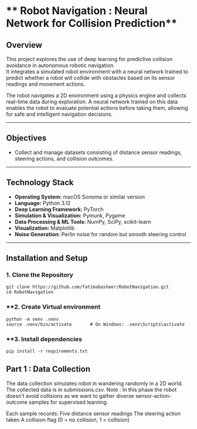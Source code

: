 # ** Robot Navigation : Neural Network for Collision Prediction**

## **Overview**

This project explores the use of deep learning for predictive collision avoidance in autonomous robotic navigation.  
It integrates a simulated robot environment with a neural network trained to predict whether a robot will collide with obstacles based on its sensor readings and movement actions.

The robot navigates a 2D environment using a physics engine and collects real-time data during exploration. A neural network trained on this data enables the robot to evaluate potential actions before taking them, allowing for safe and intelligent navigation decisions.

---

## **Objectives**

- Collect and manage datasets consisting of distance sensor readings, steering actions, and collision outcomes.  

---

## **Technology Stack**

- **Operating System:** macOS Sonoma or similar version
- **Language:** Python 3.12  
- **Deep Learning Framework:** PyTorch  
- **Simulation & Visualization:** Pymunk, Pygame
- **Data Processing & ML Tools:** NumPy, SciPy, scikit-learn  
- **Visualization:** Matplotlib  
- **Noise Generation:** Perlin noise for random but smooth steering control

---

## **Installation and Setup**

### **1. Clone the Repository**

```
git clone https://github.com/fatimabasheer/RobotNavigation.git
cd RobotNavigation
```

### **2. Create Virtual environment

```
python -m venv .venv
source .venv/bin/activate       # On Windows: .venv\Scripts\activate
```

### **3. Install dependencies

```
pip install -r requirements.txt
```

## Part 1 : Data Collection

The data collection simulates robot in wandering randomly in a 2D world. The collected data is in submissions.csv.
Note : In this phase the robot doesn't avoid collisions as we want to gather diverse sensor-action-outcome samples for supervised learning.

Each sample records:
Five distance sensor readings
The steering action taken
A collision flag (0 = no collision, 1 = collision)


